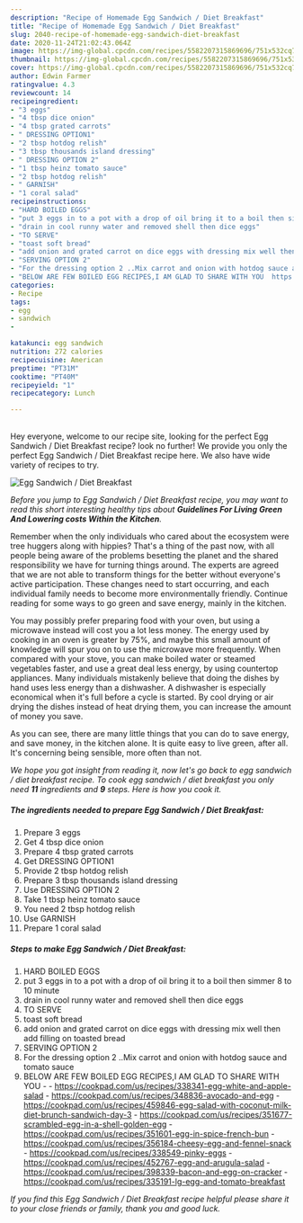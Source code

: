 ```yaml
---
description: "Recipe of Homemade Egg Sandwich / Diet Breakfast"
title: "Recipe of Homemade Egg Sandwich / Diet Breakfast"
slug: 2040-recipe-of-homemade-egg-sandwich-diet-breakfast
date: 2020-11-24T21:02:43.064Z
image: https://img-global.cpcdn.com/recipes/5582207315869696/751x532cq70/egg-sandwich-diet-breakfast-recipe-main-photo.jpg
thumbnail: https://img-global.cpcdn.com/recipes/5582207315869696/751x532cq70/egg-sandwich-diet-breakfast-recipe-main-photo.jpg
cover: https://img-global.cpcdn.com/recipes/5582207315869696/751x532cq70/egg-sandwich-diet-breakfast-recipe-main-photo.jpg
author: Edwin Farmer
ratingvalue: 4.3
reviewcount: 14
recipeingredient:
- "3 eggs"
- "4 tbsp dice onion"
- "4 tbsp grated carrots"
- " DRESSING OPTION1"
- "2 tbsp hotdog relish"
- "3 tbsp thousands island dressing"
- " DRESSING OPTION 2"
- "1 tbsp heinz tomato sauce"
- "2 tbsp hotdog relish"
- " GARNISH"
- "1 coral salad"
recipeinstructions:
- "HARD BOILED EGGS"
- "put 3 eggs in to a pot with a drop of oil bring it to a boil then simmer 8 to 10  minute"
- "drain in cool runny water and removed shell then dice eggs"
- "TO SERVE"
- "toast soft bread"
- "add onion and grated carrot on dice eggs with dressing mix well then add filling on toasted bread"
- "SERVING OPTION 2"
- "For the dressing option 2 ..Mix carrot and onion with hotdog sauce and tomato sauce"
- "BELOW ARE FEW BOILED EGG RECIPES,I AM GLAD TO SHARE WITH YOU  https://cookpad.com/us/recipes/338341-egg-white-and-apple-salad https://cookpad.com/us/recipes/348836-avocado-and-egg https://cookpad.com/us/recipes/459846-egg-salad-with-coconut-milk-diet-brunch-sandwich-day-3 https://cookpad.com/us/recipes/351677-scrambled-egg-in-a-shell-golden-egg https://cookpad.com/us/recipes/351601-egg-in-spice-french-bun https://cookpad.com/us/recipes/356184-cheesy-egg-and-fennel-snack https://cookpad.com/us/recipes/338549-pinky-eggs https://cookpad.com/us/recipes/452767-egg-and-arugula-salad https://cookpad.com/us/recipes/398339-bacon-and-egg-on-cracker https://cookpad.com/us/recipes/335191-lg-egg-and-tomato-breakfast"
categories:
- Recipe
tags:
- egg
- sandwich
- 

katakunci: egg sandwich  
nutrition: 272 calories
recipecuisine: American
preptime: "PT31M"
cooktime: "PT40M"
recipeyield: "1"
recipecategory: Lunch

---
```

<br>
Hey everyone, welcome to our recipe site, looking for the perfect Egg Sandwich / Diet Breakfast recipe? look no further! We provide you only the perfect Egg Sandwich / Diet Breakfast recipe here. We also have wide variety of recipes to try.
<br>


![Egg Sandwich / Diet Breakfast](https://img-global.cpcdn.com/recipes/5582207315869696/751x532cq70/egg-sandwich-diet-breakfast-recipe-main-photo.jpg)

<i>Before you jump to Egg Sandwich / Diet Breakfast recipe, you may want to read this short interesting healthy tips about 
<strong>Guidelines For Living Green And Lowering costs Within the Kitchen</strong>.</i>
</br>

Remember when the only individuals who cared about the ecosystem were tree huggers along with hippies? That's a thing of the past now, with all people being aware of the problems besetting the planet and the shared responsibility we have for turning things around. The experts are agreed that we are not able to transform things for the better without everyone's active participation. These changes need to start occurring, and each individual family needs to become more environmentally friendly. Continue reading for some ways to go green and save energy, mainly in the kitchen.

You may possibly prefer preparing food with your oven, but using a microwave instead will cost you a lot less money. The energy used by cooking in an oven is greater by 75%, and maybe this small amount of knowledge will spur you on to use the microwave more frequently. When compared with your stove, you can make boiled water or steamed vegetables faster, and use a great deal less energy, by using countertop appliances. Many individuals mistakenly believe that doing the dishes by hand uses less energy than a dishwasher. A dishwasher is especially economical when it's full before a cycle is started. By cool drying or air drying the dishes instead of heat drying them, you can increase the amount of money you save.

As you can see, there are many little things that you can do to save energy, and save money, in the kitchen alone. It is quite easy to live green, after all. It's concerning being sensible, more often than not.


<i>We hope you got insight from reading it, now let's go back to egg sandwich / diet breakfast recipe. To cook egg sandwich / diet breakfast you only need <strong>11</strong> ingredients and <strong>9</strong> steps. Here is how you cook it.
</i>

##### The ingredients needed to prepare Egg Sandwich / Diet Breakfast:

1. Prepare 3 eggs
1. Get 4 tbsp dice onion
1. Prepare 4 tbsp grated carrots
1. Get  DRESSING OPTION1
1. Provide 2 tbsp hotdog relish
1. Prepare 3 tbsp thousands island dressing
1. Use  DRESSING OPTION 2
1. Take 1 tbsp heinz tomato sauce
1. You need 2 tbsp hotdog relish
1. Use  GARNISH
1. Prepare 1 coral salad


##### Steps to make Egg Sandwich / Diet Breakfast:

1. HARD BOILED EGGS
1. put 3 eggs in to a pot with a drop of oil bring it to a boil then simmer 8 to 10  minute
1. drain in cool runny water and removed shell then dice eggs
1. TO SERVE
1. toast soft bread
1. add onion and grated carrot on dice eggs with dressing mix well then add filling on toasted bread
1. SERVING OPTION 2
1. For the dressing option 2 ..Mix carrot and onion with hotdog sauce and tomato sauce
1. BELOW ARE FEW BOILED EGG RECIPES,I AM GLAD TO SHARE WITH YOU -  - https://cookpad.com/us/recipes/338341-egg-white-and-apple-salad - https://cookpad.com/us/recipes/348836-avocado-and-egg - https://cookpad.com/us/recipes/459846-egg-salad-with-coconut-milk-diet-brunch-sandwich-day-3 - https://cookpad.com/us/recipes/351677-scrambled-egg-in-a-shell-golden-egg - https://cookpad.com/us/recipes/351601-egg-in-spice-french-bun - https://cookpad.com/us/recipes/356184-cheesy-egg-and-fennel-snack - https://cookpad.com/us/recipes/338549-pinky-eggs - https://cookpad.com/us/recipes/452767-egg-and-arugula-salad - https://cookpad.com/us/recipes/398339-bacon-and-egg-on-cracker - https://cookpad.com/us/recipes/335191-lg-egg-and-tomato-breakfast


<i>If you find this Egg Sandwich / Diet Breakfast recipe helpful please share it to your close friends or family, thank you and good luck.</i>
